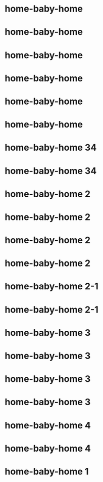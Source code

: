 # home-baby-home

# home-baby-home
# home-baby-home
# home-baby-home
# home-baby-home
# home-baby-home
# home-baby-home 34
# home-baby-home 34
# home-baby-home 2
# home-baby-home 2
# home-baby-home 2
# home-baby-home 2
# home-baby-home 2-1
# home-baby-home 2-1
# home-baby-home 3
# home-baby-home 3
# home-baby-home 3
# home-baby-home 3
# home-baby-home 4
# home-baby-home 4
# home-baby-home 1
